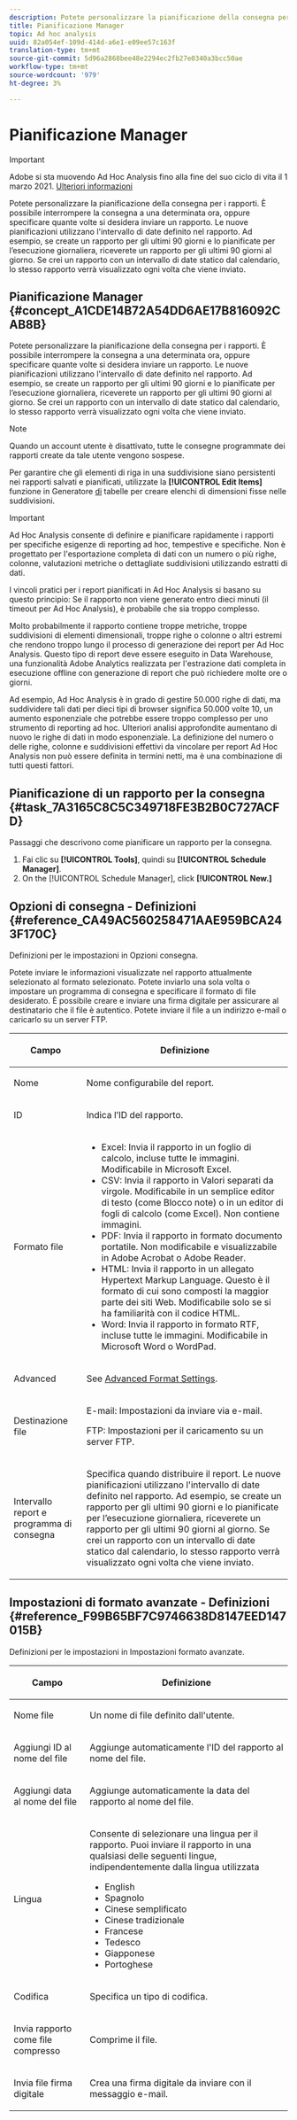 ```yaml
---
description: Potete personalizzare la pianificazione della consegna per i rapporti. È possibile interrompere la consegna a una determinata ora, oppure specificare quante volte si desidera inviare un rapporto. Le nuove pianificazioni utilizzano l'intervallo di date definito nel rapporto. Ad esempio, se create un rapporto per gli ultimi 90 giorni e lo pianificate per l’esecuzione giornaliera, riceverete un rapporto per gli ultimi 90 giorni al giorno. Se crei un rapporto con un intervallo di date statico dal calendario, lo stesso rapporto verrà visualizzato ogni volta che viene inviato.
title: Pianificazione Manager
topic: Ad hoc analysis
uuid: 82a054ef-109d-414d-a6e1-e09ee57c163f
translation-type: tm+mt
source-git-commit: 5d96a2868bee48e2294ec2fb27e0340a3bcc50ae
workflow-type: tm+mt
source-wordcount: '979'
ht-degree: 3%

---
```



# Pianificazione Manager

>[!IMPORTANT]
>
> Adobe si sta muovendo  Ad Hoc Analysis fino alla fine del suo ciclo di vita il 1 marzo 2021. [Ulteriori informazioni](https://adobe.ly/discoverworkspace)

Potete personalizzare la pianificazione della consegna per i rapporti. È possibile interrompere la consegna a una determinata ora, oppure specificare quante volte si desidera inviare un rapporto. Le nuove pianificazioni utilizzano l&#39;intervallo di date definito nel rapporto. Ad esempio, se create un rapporto per gli ultimi 90 giorni e lo pianificate per l’esecuzione giornaliera, riceverete un rapporto per gli ultimi 90 giorni al giorno. Se crei un rapporto con un intervallo di date statico dal calendario, lo stesso rapporto verrà visualizzato ogni volta che viene inviato.

## Pianificazione Manager {#concept_A1CDE14B72A54DD6AE17B816092CAB8B}

Potete personalizzare la pianificazione della consegna per i rapporti. È possibile interrompere la consegna a una determinata ora, oppure specificare quante volte si desidera inviare un rapporto. Le nuove pianificazioni utilizzano l&#39;intervallo di date definito nel rapporto. Ad esempio, se create un rapporto per gli ultimi 90 giorni e lo pianificate per l’esecuzione giornaliera, riceverete un rapporto per gli ultimi 90 giorni al giorno. Se crei un rapporto con un intervallo di date statico dal calendario, lo stesso rapporto verrà visualizzato ogni volta che viene inviato.

>[!NOTE]
>
>Quando un account utente è disattivato, tutte le consegne programmate dei rapporti create da tale utente vengono sospese.

Per garantire che gli elementi di riga in una suddivisione siano persistenti nei rapporti salvati e pianificati, utilizzate la **[!UICONTROL Edit Items]** funzione in Generatore [di](/help/analyze/ad-hoc-analysis/c-tablebuilder.md) tabelle per creare elenchi di dimensioni fisse nelle suddivisioni.

>[!IMPORTANT]
>
> Ad Hoc Analysis consente di definire e pianificare rapidamente i rapporti per specifiche esigenze di reporting ad hoc, tempestive e specifiche. Non è progettato per l&#39;esportazione completa di dati con un numero o più righe, colonne, valutazioni metriche o dettagliate suddivisioni utilizzando estratti di dati.
>
>I vincoli pratici per i report pianificati in  Ad Hoc Analysis si basano su questo principio: Se il rapporto non viene generato entro dieci minuti (il timeout per  Ad Hoc Analysis), è probabile che sia troppo complesso.
>
>Molto probabilmente il rapporto contiene troppe metriche, troppe suddivisioni di elementi dimensionali, troppe righe o colonne o altri estremi che rendono troppo lungo il processo di generazione dei report per  Ad Hoc Analysis. Questo tipo di report deve essere eseguito in Data Warehouse, una funzionalità Adobe Analytics  realizzata per l&#39;estrazione dati completa in esecuzione offline con generazione di report che può richiedere molte ore o giorni.
>
>Ad esempio,  Ad Hoc Analysis è in grado di gestire 50.000 righe di dati, ma suddividere tali dati per dieci tipi di browser significa 50.000 volte 10, un aumento esponenziale che potrebbe essere troppo complesso per uno strumento di reporting ad hoc. Ulteriori analisi approfondite aumentano di nuovo le righe di dati in modo esponenziale. La definizione del numero o delle righe, colonne e suddivisioni effettivi da vincolare per  report Ad Hoc Analysis non può essere definita in termini netti, ma è una combinazione di tutti questi fattori.

## Pianificazione di un rapporto per la consegna {#task_7A3165C8C5C349718FE3B2B0C727ACFD}

Passaggi che descrivono come pianificare un rapporto per la consegna.

<!-- 

t_schedule_delivery.xml

 -->

1. Fai clic su **[!UICONTROL Tools]**, quindi su **[!UICONTROL Schedule Manager]**.
1. On the [!UICONTROL Schedule Manager], click **[!UICONTROL New.]**

## Opzioni di consegna - Definizioni {#reference_CA49AC560258471AAE959BCA243F170C}

Definizioni per le impostazioni in Opzioni consegna.

<!-- 

r_delivery_options.xml

 -->

Potete inviare le informazioni visualizzate nel rapporto attualmente selezionato al formato selezionato. Potete inviarlo una sola volta o impostare un programma di consegna e specificare il formato di file desiderato. È possibile creare e inviare una firma digitale per assicurare al destinatario che il file è autentico. Potete inviare il file a un indirizzo e-mail o caricarlo su un server FTP.

<table id="table_C18A0F1C9E214EB585A29801BA2400F8"> 
 <thead> 
  <tr> 
   <th colname="col1" class="entry"> <p>Campo </p> </th> 
   <th colname="col2" class="entry"> <p>Definizione </p> </th> 
  </tr> 
 </thead>
 <tbody> 
  <tr> 
   <td colname="col1"> <p>Nome </p> </td> 
   <td colname="col2"> <p> Nome configurabile del report. </p> </td> 
  </tr> 
  <tr> 
   <td colname="col1"> <p>ID </p> </td> 
   <td colname="col2"> <p>Indica l’ID del rapporto. </p> </td> 
  </tr> 
  <tr> 
   <td colname="col1"> <p> Formato file </p> </td> 
   <td colname="col2"> 
    <ul id="ul_711C2D9B216C48359F7B42521D927872"> 
     <li id="li_36E8DEFDA1B84890A4204A6DFF4E0267">Excel: Invia il rapporto in un foglio di calcolo, incluse tutte le immagini. Modificabile in Microsoft Excel. </li> 
     <li id="li_C918FA3AE8194BD2B59E554DAC7CBBE2">CSV: Invia il rapporto in Valori separati da virgole. Modificabile in un semplice editor di testo (come Blocco note) o in un editor di fogli di calcolo (come Excel). Non contiene immagini. </li> 
     <li id="li_B7C8C098C5264B349C21077A0DEFE059">PDF: Invia il rapporto in formato documento portatile. Non modificabile e visualizzabile in  Adobe Acrobat o  Adobe Reader. </li> 
     <li id="li_B1183DB25DE34B689FBD0E5B44691F49">HTML: Invia il rapporto in un allegato Hypertext Markup Language. Questo è il formato di cui sono composti la maggior parte dei siti Web. Modificabile solo se si ha familiarità con il codice HTML. </li> 
     <li id="li_5ED5F1862AB1490A9FF5695FF9F52C5E">Word: Invia il rapporto in formato RTF, incluse tutte le immagini. Modificabile in Microsoft Word o WordPad. </li> 
    </ul> </td> 
  </tr> 
  <tr> 
   <td colname="col1"> <p> Advanced </p> </td> 
   <td colname="col2"> <p> See <a href="/help/analyze/ad-hoc-analysis/c-schedule.md"   > Advanced Format Settings</a>. </p> </td> 
  </tr> 
  <tr> 
   <td colname="col1"> <p>Destinazione file </p> </td> 
   <td colname="col2"> <p>E-mail: Impostazioni da inviare via e-mail. </p> <p>FTP: Impostazioni per il caricamento su un server FTP. </p> </td> 
  </tr> 
  <tr> 
   <td colname="col1"> <p>Intervallo report e programma di consegna </p> </td> 
   <td colname="col2"> <p>Specifica quando distribuire il report. Le nuove pianificazioni utilizzano l'intervallo di date definito nel rapporto. Ad esempio, se create un rapporto per gli ultimi 90 giorni e lo pianificate per l’esecuzione giornaliera, riceverete un rapporto per gli ultimi 90 giorni al giorno. Se crei un rapporto con un intervallo di date statico dal calendario, lo stesso rapporto verrà visualizzato ogni volta che viene inviato. </p> </td> 
  </tr> 
 </tbody> 
</table>

## Impostazioni di formato avanzate - Definizioni {#reference_F99B65BF7C9746638D8147EED147015B}

Definizioni per le impostazioni in Impostazioni formato avanzate.

<!-- 

r_advanced_format_settings_dsc.xml

 -->

<table id="table_CD0888E8390745F4B83DF6AC69CB0854"> 
 <thead> 
  <tr> 
   <th colname="col1" class="entry"> <p>Campo </p> </th> 
   <th colname="col2" class="entry"> <p>Definizione </p> </th> 
  </tr> 
 </thead>
 <tbody> 
  <tr> 
   <td colname="col1"> <p>Nome file </p> </td> 
   <td colname="col2"> <p>Un nome di file definito dall'utente. </p> </td> 
  </tr> 
  <tr> 
   <td colname="col1"> <p>Aggiungi ID al nome del file </p> </td> 
   <td colname="col2"> <p>Aggiunge automaticamente l'ID del rapporto al nome del file. </p> </td> 
  </tr> 
  <tr> 
   <td colname="col1"> <p> Aggiungi data al nome del file </p> </td> 
   <td colname="col2"> <p> Aggiunge automaticamente la data del rapporto al nome del file. </p> </td> 
  </tr> 
  <tr> 
   <td colname="col1"> <p>Lingua </p> </td> 
   <td colname="col2"> <p> Consente di selezionare una lingua per il rapporto. Puoi inviare il rapporto in una qualsiasi delle seguenti lingue, indipendentemente dalla lingua utilizzata </p> 
    <ul id="ul_BD3D331B0D6146F79A6D254136E43920"> 
     <li id="li_0EE6A371B1BB4627BD3F64BD0EF07E44">English </li> 
     <li id="li_5EF76261928543FDB36D99E4C89DE994">Spagnolo </li> 
     <li id="li_FABF47E8CD64486BA1567E02460422C5">Cinese semplificato </li> 
     <li id="li_8A6BC2DE92DB47DA9397B8931D8DCC6E">Cinese tradizionale </li> 
     <li id="li_EDA24D700BE040E8B839B82E31DABC28">Francese </li> 
     <li id="li_A8D41DCCC91542BB8D0A522EC99575E8">Tedesco </li> 
     <li id="li_E9F73C93C94A46B78BCE85A7261CEDD4">Giapponese </li> 
     <li id="li_699B97050AA54D818659C191F4594E4E">Portoghese </li> 
    </ul> </td> 
  </tr> 
  <tr> 
   <td colname="col1"> <p>Codifica </p> </td> 
   <td colname="col2"> <p>Specifica un tipo di codifica. </p> </td> 
  </tr> 
  <tr> 
   <td colname="col1"> <p> Invia rapporto come file compresso </p> </td> 
   <td colname="col2"> <p> Comprime il file. </p> </td> 
  </tr> 
  <tr> 
   <td colname="col1"> <p>Invia file firma digitale </p> </td> 
   <td colname="col2"> <p>Crea una firma digitale da inviare con il messaggio e-mail. </p> </td> 
  </tr> 
 </tbody> 
</table>

